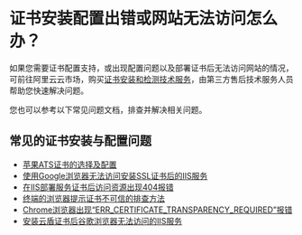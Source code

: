 # 证书安装配置出错或网站无法访问怎么办？

如果您需要证书配置支持，或出现配置问题以及部署证书后无法访问网站的情况，可前往阿里云云市场，购买[证书安装和检测技术服务](https://market.aliyun.com/products/57004003/cmfw028439.html)，由第三方售后技术服务人员帮助您快速解决问题。

您也可以参考以下常见问题文档，排查并解决相关问题。

## 常见的证书安装与配置问题

-   [苹果ATS证书的选择及配置](/cn.zh-CN/证书安装/常见问题/苹果ATS证书的选择及配置.md)
-   [使用Google浏览器无法访问安装SSL证书后的IIS服务](https://help.aliyun.com/knowledge_detail/108049.html)
-   [在IIS部署服务证书后访问资源出现404报错](https://help.aliyun.com/knowledge_detail/132049.html)
-   [终端的浏览器提示证书不可信的排查方法](https://help.aliyun.com/knowledge_detail/48023.html)
-   [Chrome浏览器出现“ERR\_CERTIFICATE\_TRANSPARENCY\_REQUIRED”报错](https://help.aliyun.com/knowledge_detail/48963.html)
-   [安装云盾证书后谷歌浏览器无法访问的IIS服务](https://help.aliyun.com/knowledge_detail/74807.html)

